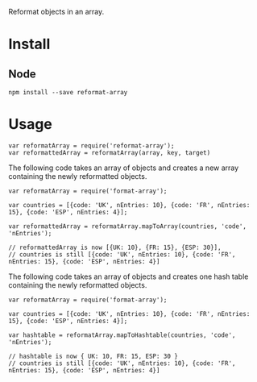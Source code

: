 Reformat objects in an array.

# Install

## Node
`npm install --save reformat-array`

# Usage

```
var reformatArray = require('reformat-array');
var reformattedArray = reformatArray(array, key, target)
```

The following code takes an array of objects and creates a new array containing the newly reformatted objects.
```
var reformatArray = require('format-array');

var countries = [{code: 'UK', nEntries: 10}, {code: 'FR', nEntries: 15}, {code: 'ESP', nEntries: 4}];

var reformattedArray = reformatArray.mapToArray(countries, 'code', 'nEntries');

// reformattedArray is now [{UK: 10}, {FR: 15}, {ESP: 30}],
// countries is still [{code: 'UK', nEntries: 10}, {code: 'FR', nEntries: 15}, {code: 'ESP', nEntries: 4}]
```

The following code takes an array of objects and creates one hash table containing the newly reformatted objects.
```
var reformatArray = require('format-array');

var countries = [{code: 'UK', nEntries: 10}, {code: 'FR', nEntries: 15}, {code: 'ESP', nEntries: 4}];

var hashtable = reformatArray.mapToHashtable(countries, 'code', 'nEntries');

// hashtable is now { UK: 10, FR: 15, ESP: 30 }
// countries is still [{code: 'UK', nEntries: 10}, {code: 'FR', nEntries: 15}, {code: 'ESP', nEntries: 4}]
```
